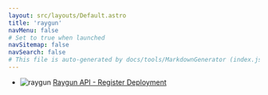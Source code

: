 ```yaml
---
layout: src/layouts/Default.astro
title: 'raygun'
navMenu: false
# Set to true when launched
navSitemap: false
navSearch: false
# This file is auto-generated by docs/tools/MarkdownGenerator (index.js)
---
```


<ul>

<li>

![raygun](https://i.octopus.com/library/step-templates/raygun.png) [Raygun API - Register Deployment](/integrations/raygun/raygun-api-register-deployment)

</li>
        
</ul>
